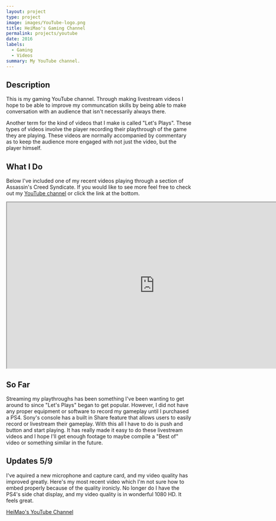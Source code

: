 ```yaml
---
layout: project
type: project
image: images/YouTube-logo.png
title: HeiMao's Gaming Channel
permalink: projects/youtube
date: 2016
labels:
  - Gaming
  - Videos
summary: My YouTube channel.
---
```


## Description

This is my gaming YouTube channel. Through making livestream videos I hope to be able to improve my communcation skills by being able to make conversation with an audience that isn't necessarily always there.

Another term for the kind of videos that I make is called "Let's Plays". These types of videos involve the player recording their playthrough of the game they are playing. These videos are normally accompanied by commentary as to keep the audience more engaged with not just the video, but the player himself.

## What I Do

Below I've included one of my recent videos playing through a section of Assassin's Creed Syndicate. If you would like to see more feel free to check out my <a href="https://www.youtube.com/channel/UCVor_a0Czn-3QzytiYLRQWg">YouTube channel</a> or click the link at the bottom.

<iframe width="800" height="450" align="middle" src="https://www.youtube.com/embed/J-f9NHxjcnY"></iframe>

## So Far

Streaming my playthroughs has been something I've been wanting to get around to since "Let's Plays" began to get popular. However, I did not have any proper equipment or software to record my gameplay until I purchased a PS4. Sony's console has a built in Share feature that allows users to easily record or livestream their gameplay. With this all I have to do is push and button and start playing. It has really made it easy to do these livestream videos and I hope I'll get enough footage to maybe compile a "Best of" video or something similar in the future.

## Updates 5/9

I've aquired a new microphone and capture card, and my video quality has improved greatly. Here's my most recent <a src="https://www.youtube.com/watch?v=peP6PO-TVcU">video</a> which I'm not sure how to embed properly because of the quality ironicly. No longer do I have the PS4's side chat display, and my video quality is in wonderful 1080 HD. It feels great.

<a href="https://www.youtube.com/channel/UCVor_a0Czn-3QzytiYLRQWg"><i class="large youtube icon "></i>HeiMao's YouTube Channel</a>

